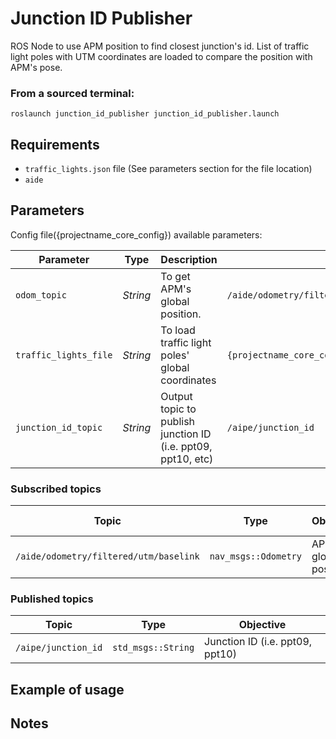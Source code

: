 # Junction ID Publisher

ROS Node to use APM position to find closest junction's id. List of traffic light poles with UTM coordinates are loaded to compare the position with APM's pose.

### From a sourced terminal:

`roslaunch junction_id_publisher junction_id_publisher.launch`

## Requirements

* `traffic_lights.json` file (See parameters section for the file location)
* `aide`

## Parameters

Config file({projectname_core_config}) available parameters:

|Parameter| Type| Description|Default|
----------|-----|--------|---|
|`odom_topic`|*String* |To get APM's global position.|`/aide/odometry/filtered/utm/baselink`|
|`traffic_lights_file`|*String* |To load traffic light poles' global coordinates|`{projectname_core_config}/traffic_light_management/cfg/traffic_lights.json`|
|`junction_id_topic`|*String* |Output topic to publish junction ID (i.e. ppt09, ppt10, etc)|`/aipe/junction_id`|

### Subscribed topics
 
|Topic|Type|Objective|Publisher Node
------|----|---------|-----------
|`/aide/odometry/filtered/utm/baselink`|`nav_msgs::Odometry`|APM's global position.|aide|

### Published topics

|Topic|Type|Objective|
------|----|---------
|`/aipe/junction_id`|`std_msgs::String`|Junction ID (i.e. ppt09, ppt10)|

## Example of usage


## Notes

